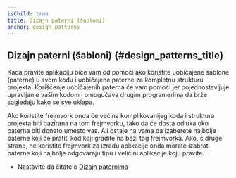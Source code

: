 ```yaml
---
isChild: true
title: Dizajn paterni (šabloni)
anchor: design_patterns
---
```


## Dizajn paterni (šabloni) {#design_patterns_title}

Kada pravite aplikaciju biće vam od pomoći ako koristite uobičajene šablone (paterne) u svom kodu i uobičajene
paterne za kompletnu strukturu projekta. Korišćenje uobičajenih paterna će vam pomoći jer pojednostavljuje upravljanje
vašim kodom i omogućava drugim programerima da brže sagledaju kako se sve uklapa.

Ako koristite frejmvork onda će većina komplikovanijeg koda i struktura projekta biti bazirana na tom frejmvorku, tako
da će dosta odluka oko paterna biti doneto umesto vas. Ali ostaje na vama da izaberete najbolje paterne koji će pratiti
kod koji gradite na bazi tog frejmvorka. Ako, s druge strane, ne koristite frejmvork za izradu aplikacije onda morate
izabrati paterne koji najbolje odgovaraju tipu i veličini aplikacije koju pravite.

* Nastavite da čitate o [Dizajn paternima](/pages/Design-Patterns.html)
